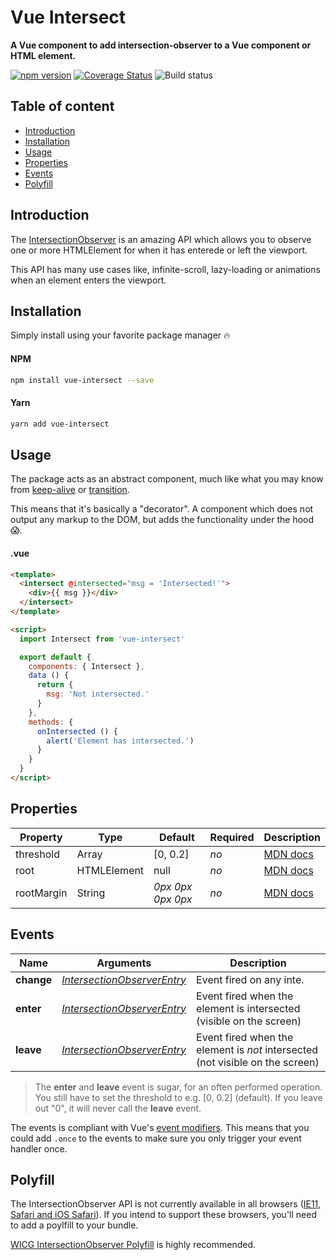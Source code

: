 # Vue Intersect
**A Vue component to add intersection-observer to a Vue component or HTML element.**

[![npm version](https://badge.fury.io/js/vue-intersect.svg)](https://badge.fury.io/js/vue-intersect) [![Coverage Status](https://coveralls.io/repos/github/heavyy/vue-intersect/badge.svg)](https://coveralls.io/github/heavyy/vue-intersect) ![Build status](https://img.shields.io/travis/heavyy/vue-intersect.svg)



## Table of content

* [Introduction](#introduction)
* [Installation](#installation)
* [Usage](#usage)
* [Properties](#properties)
* [Events](#events)
* [Polyfill](#polyfill)

## Introduction

The [IntersectionObserver](https://developer.mozilla.org/en-US/docs/Web/API/Intersection_Observer_API) is an amazing API which allows you to observe one or more HTMLElement for when it has enterede or left the viewport.

This API has many use cases like, infinite-scroll, lazy-loading or animations when an element enters the viewport.



## Installation

Simply install using your favorite package manager 🔥

#### NPM

```bash
npm install vue-intersect --save
```

#### Yarn
```bash
yarn add vue-intersect
```



## Usage

The package acts as an abstract component, much like what you may know from [keep-alive](https://vuejs.org/v2/api/#keep-alive) or [transition](https://vuejs.org/v2/api/#transition).

This means that it's basically a "decorator". A component which does not output any markup to the DOM, but adds the functionality under the hood 😱.

#### .vue

```html
<template>
  <intersect @intersected="msg = 'Intersected!'">
    <div>{{ msg }}</div>
  </intersect>
</template>

<script>
  import Intersect from 'vue-intersect'

  export default {
    components: { Intersect },
    data () {
      return {
        msg: 'Not intersected.'
      }
    },
    methods: {
      onIntersected () {
        alert('Element has intersected.')
      }
    }
  }
</script>
```



## Properties

| Property   | Type        | Default           | Required | Description                              |
| ---------- | ----------- | ----------------- | -------- | ---------------------------------------- |
| threshold  | Array       | [0, 0.2]          | *no*     | [MDN docs](https://developer.mozilla.org/en-US/docs/Web/API/Intersection_Observer_API#Intersection_observer_options) |
| root       | HTMLElement | null              | *no*     | [MDN docs](https://developer.mozilla.org/en-US/docs/Web/API/Intersection_Observer_API#Intersection_observer_options) |
| rootMargin | String      | *0px 0px 0px 0px* | *no*     | [MDN docs](https://developer.mozilla.org/en-US/docs/Web/API/Intersection_Observer_API#Intersection_observer_options) |



## Events

| Name       | Arguments                                | Description                              |
| ---------- | ---------------------------------------- | ---------------------------------------- |
| **change** | [*IntersectionObserverEntry*](https://developer.mozilla.org/en-US/docs/Web/API/IntersectionObserverEntry) | Event fired on any inte.                 |
| **enter**  | [*IntersectionObserverEntry*](https://developer.mozilla.org/en-US/docs/Web/API/IntersectionObserverEntry) | Event fired when the element is intersected (visible on the screen) |
| **leave**  | [*IntersectionObserverEntry*](https://developer.mozilla.org/en-US/docs/Web/API/IntersectionObserverEntry) | Event fired when the element is *not* intersected (not visible on the screen) |



> The **enter** and **leave** event is sugar, for an often performed operation. You still have to set the threshold to e.g. [0, 0.2] (default). If you leave out "0", it will never call the **leave** event.



The events is compliant with Vue's [event modifiers](https://vuejs.org/v2/guide/events.html#Event-Modifiers). This means that you could add `.once` to the events to make sure you only trigger your event handler once.



## Polyfill

The IntersectionObserver API is not currently available in all browsers ([IE11, Safari and iOS Safari](http://caniuse.com/#feat=intersectionobserver)). If you intend to support these browsers, you'll need to add a poylfill to your bundle.

[WICG IntersectionObserver Polyfill](https://github.com/WICG/IntersectionObserver/tree/gh-pages/polyfill) is highly recommended.
